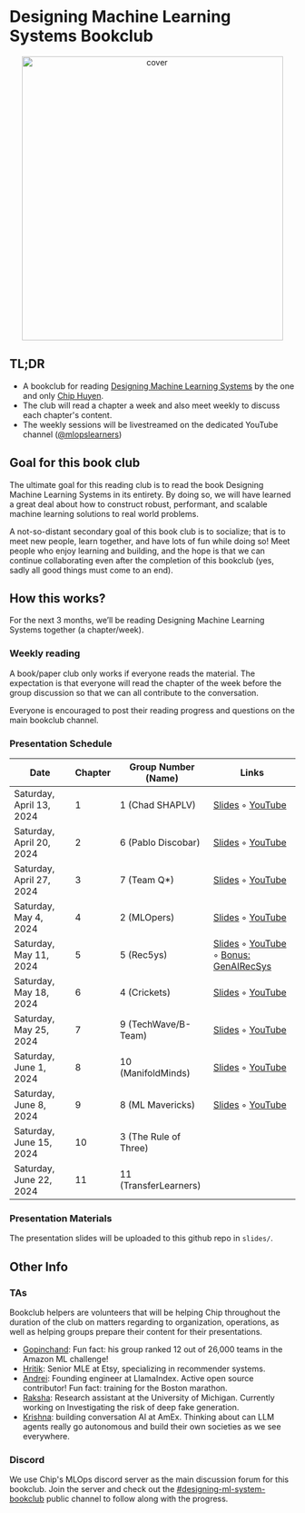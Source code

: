 # Designing Machine Learning Systems Bookclub

<p align="center">
  <img width="460" height="500" src="https://d3ddy8balm3goa.cloudfront.net/dmls/bookclub-cover-transparent.svg" alt="cover">
</p>

## TL;DR

- A bookclub for reading [Designing Machine Learning Systems](https://a.co/d/8QTDDFc) by the one and only [Chip Huyen](https://huyenchip.com/).
- The club will read a chapter a week and also meet weekly to discuss each chapter's content.
- The weekly sessions will be livestreamed on the dedicated YouTube channel ([@mlopslearners](https://www.youtube.com/@mlopslearners))

## Goal for this book club

The ultimate goal for this reading club is to read the book Designing Machine
Learning Systems in its entirety. By doing so, we will have learned a great deal
about how to construct robust, performant, and scalable machine learning solutions
to real world problems.

A not-so-distant secondary goal of this book club is to socialize; that is to
meet new people, learn together, and have lots of fun while doing so! Meet people
who enjoy learning and building, and the hope is that we can continue collaborating
even after the completion of this bookclub (yes, sadly all good things must come
to an end).

## How this works?

For the next 3 months, we’ll be reading Designing Machine Learning Systems together
(a chapter/week).

### Weekly reading

A book/paper club only works if everyone reads the material. The expectation is
that everyone will read the chapter of the week before the group discussion so
that we can all contribute to the conversation.

Everyone is encouraged to post their reading progress and questions on the main
bookclub channel.

### Presentation Schedule

| Date                     | Chapter | Group Number (Name)   | Links        |
|--------------------------|---------|-----------------------|--------------|
| Saturday, April 13, 2024 | 1       | 1 (Chad SHAPLV)       | [Slides](https://github.com/mlops-discord/dmls-bookclub/blob/main/slides/chapter1-20240413-chad-shaplv.pdf) ◦ [YouTube](https://www.youtube.com/watch?v=spFsPbDw7Lg) |
| Saturday, April 20, 2024 | 2       | 6 (Pablo Discobar)    | [Slides](https://github.com/mlops-discord/dmls-bookclub/blob/main/slides/chapter2-20240420-pablo-discobar.pdf) ◦ [YouTube](https://www.youtube.com/watch?v=q7RhT39LV8E) |
| Saturday, April 27, 2024 | 3       | 7 (Team Q*)           | [Slides](https://github.com/mlops-discord/dmls-bookclub/blob/main/slides/chapter3-20240427-team-qstar.pdf) ◦ [YouTube](https://www.youtube.com/watch?v=2ryjXysW6_c) |
| Saturday, May 4, 2024    | 4       | 2 (MLOpers)           | [Slides](https://github.com/mlops-discord/dmls-bookclub/blob/main/slides/chapter4-20240504-mlopers.pdf) ◦ [YouTube](https://www.youtube.com/watch?v=2xnYrib3tgI) |
| Saturday, May 11, 2024   | 5       | 5 (Rec5ys)            | [Slides](https://github.com/mlops-discord/dmls-bookclub/blob/main/slides/chapter5-20240511-rec5ys.pdf) ◦ [YouTube](https://www.youtube.com/watch?v=hPicVDdMbYM) ◦ [Bonus: GenAIRecSys](https://docs.google.com/presentation/d/1lV_RQuHFLcBW6-H9B1T0Y0AnSOS55LLfOAnDrFOqU0E/)|
| Saturday, May 18, 2024   | 6       | 4 (Crickets)          | [Slides](https://github.com/mlops-discord/dmls-bookclub/blob/main/slides/chapter6-20240518-crickets.pdf) ◦ [YouTube](https://www.youtube.com/watch?v=JrgqA3xL8AY) |
| Saturday, May 25, 2024   | 7       | 9 (TechWave/B-Team)   | [Slides](https://github.com/mlops-discord/dmls-bookclub/blob/main/slides/chapter7-20240525-bteam.pdf) ◦ [YouTube](https://www.youtube.com/live/C_140NJfNtE?t=232s) |
| Saturday, June 1, 2024   | 8       | 10 (ManifoldMinds)    | [Slides](https://github.com/mlops-discord/dmls-bookclub/blob/main/slides/chapter8-20240601-manifoldminds.pdf) ◦ [YouTube](https://www.youtube.com/live/X8OOgKFhg4g) |
| Saturday, June 8, 2024   | 9       | 8  (ML Mavericks)     | [Slides](https://github.com/mlops-discord/dmls-bookclub/blob/main/slides/chapter9-20240608-mlmavericks.pdf) ◦ [YouTube](https://www.youtube.com/watch?v=pVUav52lnoY) |
| Saturday, June 15, 2024  | 10      | 3 (The Rule of Three) |              |
| Saturday, June 22, 2024  | 11      | 11 (TransferLearners) |              |

### Presentation Materials

The presentation slides will be uploaded to this github repo in `slides/`.

## Other Info

### TAs

Bookclub helpers are volunteers that will be helping Chip throughout the duration
of the club on matters regarding to organization, operations, as well as helping
groups prepare their content for their presentations.

- [Gopinchand](https://www.linkedin.com/in/gopichand-madala-0794b3221/): Fun fact: his group ranked 12 out of 26,000 teams in the Amazon ML challenge!
- [Hritik](https://www.linkedin.com/in/hritikjain/): Senior MLE at Etsy, specializing in recommender systems.
- [Andrei](https://www.linkedin.com/in/nerdai/): Founding engineer at LlamaIndex. Active open source contributor! Fun fact: training for the Boston marathon.
- [Raksha](https://www.linkedin.com/in/raksha-varahamurthy-b5163416b/): Research assistant at the University of Michigan. Currently working on Investigating the risk of deep fake generation.
- [Krishna](https://www.linkedin.com/in/krishnakmaddula/): building conversation AI at AmEx. Thinking about can LLM agents really go autonomous and build their own societies as we see everywhere.

### Discord

We use Chip's MLOps discord server as the main discussion forum for this bookclub.
Join the server and check out the [#designing-ml-system-bookclub](https://discord.com/invite/WM4b7Q7nzp)
public channel to follow along with the progress.
